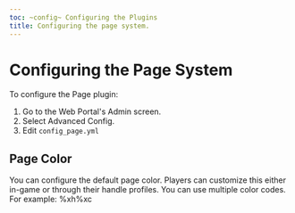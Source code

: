 ```yaml
---
toc: ~config~ Configuring the Plugins
title: Configuring the page system.
---
```

# Configuring the Page System

To configure the Page plugin:

1. Go to the Web Portal's Admin screen.  
2. Select Advanced Config.
3. Edit `config_page.yml`

## Page Color

You can configure the default page color.  Players can customize this either in-game or through their handle profiles.  You can use multiple color codes.  For example: \%xh\%xc
